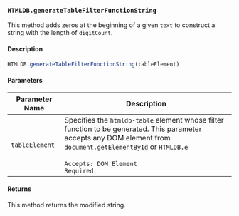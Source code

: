 ### `HTMLDB.generateTableFilterFunctionString`

This method adds zeros at the beginning of a given `text` to construct a string with the length of `digitCount`.

#### Description

```javascript
HTMLDB.generateTableFilterFunctionString(tableElement)
```

#### Parameters

| Parameter Name             | Description                               |
| -------------------------- | ----------------------------------------- |
| `tableElement` | Specifies the `htmldb-table` element whose filter function to be generated. This parameter accepts any DOM element from `document.getElementById` or `HTMLDB.e`<br><br>`Accepts: DOM Element`<br>`Required` |

#### Returns

This method returns the modified string.